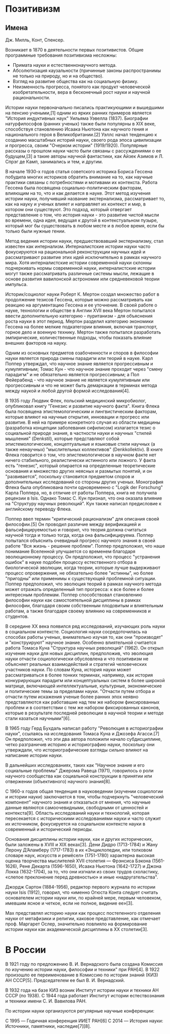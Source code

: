 # Позитивизм

## Имена

Дж. Милль, Конт, Спенсер.

Возникает в 1870 в деятельности первых позитивистов. Общие программные требования позитивизма несложны:
- Примата науки и естественнонаучного метода.
- Абсолютизация каузальности (причинные законы распространимы не только на природу, но и на общество).
- Взгляд на развитие общества как на социальную физику.
- Неизменность прогресса, понятого как продукт человеческой изобретательности, вера в бесконечный рост науки и научной рациональности.

Истории науки первоначально писались практикующими и вышедшими на пенсию учеными,[1] одним из ярких ранних примеров является "История индуктивных наук" Уильяма Уэвелла (1837). Биографии натурфилософов (ранних ученых) также были популярны в XIX веке, способствуя становлению Исаака Ньютона как научного гения и национального героя в Великобритании.[2] Уэллс начал тенденцию к созданию масштабных историй науки, своего рода эпоса цивилизации и прогресса, своим "Очерком истории" (1919/1920). Популярные рассказы о прошлом науки часто были связаны с рассуждениями о ее будущем,[3] а такие авторы научной фантастики, как Айзек Азимов и Л. Спрэг де Камп, занимались и тем, и другим.

В начале 1930-х годов статья советского историка Бориса Гессена побудила многих историков обратить внимание на то, как научные практики связаны с потребностями и мотивами их контекста. Работа Гессена была посвящена социально-политическим факторам, влияющим на то, что и как делается в науке. Этот метод изучения истории науки, получивший название экстернализма, рассматривает то, как на науку и ученых влияет и направляет их контекст и мир, в котором они существуют. Это подход, который отвергает представление о том, что история науки - это развитие чистой мысли во времени, одна идея, ведущая к другой в контекстуальном пузыре, который мог бы существовать в любом месте и в любое время, если бы только были нужные гении.

Метод ведения истории науки, предшествовавший экстернализму, стал известен как интернализм. Интерналистские истории науки часто фокусируются на рациональной реконструкции научных идей и рассматривают развитие этих идей исключительно в рамках научного мира. Хотя интерналистские истории современной науки склонны подчеркивать нормы современной науки, интерналистские истории могут также рассматривать различные системы мысли, лежащие в основе развития вавилонской астрономии или средневековой теории импульса.

Историк/социолог науки Роберт К. Мертон создал множество работ в продолжение тезисов Гессена, которые можно рассматривать как реакцию на аргументацию Гессена и ее уточнение. В своей работе о науке, технологии и обществе в Англии XVII века Мертон попытался ввести дополнительную категорию - пуританизм - для объяснения роста науки в этот период. Мертон разделил категорию экономики Гессена на более мелкие подкатегории влияния, включая транспорт, горное дело и военную технику. Мертон также попытался разработать эмпирические, количественные подходы, чтобы показать влияние внешних факторов на науку.

Одним из основных предметов озабоченности и споров в философии науки является природа смены парадигм или теорий в науке. Карл Поппер утверждал, что научное знание является прогрессивным и кумулятивным; Томас Кун - что научное знание проходит через "смену парадигм" и не обязательно является прогрессивным; а Пол Фейерабенд - что научное знание не является кумулятивным или прогрессивным и что не может быть демаркации в терминах метода между наукой и любой другой формой исследования[4].

В 1935 году Людвик Флек, польский медицинский микробиолог, опубликовал книгу "Генезис и развитие научного факта". Книга Флека была посвящена эпистемологическим и лингвистическим факторам, которые влияют на научные открытия, инновации и прогресс или развитие. В ней на примере конкретного случая из области медицины (разработка концепции заболевания сифилисом) излагается тезис о социальной природе знания, в частности науки и научных "стилей мышления" (Denkstil), которые представляют собой эпистемологические, концептуальные и языковые стили научных (а также ненаучных) "мыслительных коллективов" (Denkkollektiv). В книге Флека говорится о том, что эпистемологически в научном факте нет ничего стабильного, реалистически истинного или ложного. У факта есть "генезис", который опирается на определенные теоретические основания и множество других неясных и размытых понятий, и он "развивается", поскольку становится предметом споров и дополнительных исследований со стороны других ученых. Монография Флека была опубликована почти одновременно с "Logik der Forschung" Карла Поппера, но, в отличие от работы Поппера, книга не получила рецензии в Isis. Однако Томас С. Кун признал, что она оказала влияние на "Структуру научных революций". Кун также написал предисловие к английскому переводу Флека.

Поппер ввел термин "критический рационализм" для описания своей философии.[5] Он проводил различие между верификацией и фальсифицируемостью и говорил, что теория должна считаться научной тогда и только тогда, когда она фальсифицируема. Поппер попытался объяснить очевидный прогресс научного знания в своей работе "Вся жизнь - решение проблем". Поппер предположил, что наше понимание Вселенной улучшается со временем благодаря эволюционному процессу. Он предположил, что процесс "устранения ошибок" в науке подобен процессу естественного отбора в биологической эволюции, когда теории, которые лучше выдерживают процесс опровержения, не обязательно более "истинны", но более "пригодны" или применимы к существующей проблемной ситуации. Поппер предположил, что эволюция теорий в рамках научного метода может отражать определенный тип прогресса: к все более и более интересным проблемам. Поппер способствовал становлению философии науки как самостоятельной дисциплины в рамках философии, благодаря своим собственным плодовитым и влиятельным работам, а также благодаря своему влиянию на современников и студентов.

В середине XX века появился ряд исследований, изучающих роль науки в социальном контексте. Социология науки сосредоточилась на способах работы ученых, внимательно изучая то, как они "производят" и "конструируют" научное знание. Особенно влиятельной считается работа Томаса Куна "Структура научных революций" (1962). Он открыл изучение науки для новых дисциплин, предположив, что эволюция науки отчасти социологически обусловлена и что позитивизм не объясняет реальных взаимодействий и стратегий человеческих участников науки. По словам Куна, история науки может рассматриваться в более тонких терминах, например, как история конкурирующих парадигм или концептуальных систем в более широкой матрице, включающей интеллектуальные, культурные, экономические и политические темы за пределами науки. "Отчасти путем отбора и отчасти путем искажения ученые более ранних эпох неявно представляются как работавшие над тем же набором фиксированных проблем и в соответствии с тем же набором фиксированных канонов, которые в результате последней революции в научной теории и методе стали казаться научными"[6].

В 1965 году Герд Бухдаль написал работу "Революция в историографии науки", ссылаясь на исследования Томаса Куна и Джозефа Агасси.[7] Он предположил, что эти два автора положили начало субдисциплине, четко разграничив историю и историографию науки, поскольку они утверждали, что историографические взгляды сильно влияют на написание истории науки.

В дальнейших исследованиях, таких как "Научное знание и его социальные проблемы" Джерома Равеца (1971), говорилось о роли научного сообщества как социальной конструкции в принятии или отвержении (объективного) научного знания[8].

С 1960-х годов общая тенденция в науковедении (изучении социологии и истории науки) заключается в том, чтобы подчеркнуть "человеческий компонент" научного знания и отказаться от мнения, что научные данные являются самоочевидными, свободными от ценностей и контекста[9]. Область исследований науки и технологий, которая пересекается с историческими исследованиями науки и часто служит их источником, фокусируется на социальном контексте науки в современный и исторический периоды.

Основания дисциплины истории науки, как и других исторических, были заложены в XVIII и XIX веках[3]. Дени Дидро (1713-1784) и Жану Лерону Д’Аламберу (1717-1783) в их «Энциклопедии, или толковом словаре наук, искусств и ремёсел» (1751-1780) характерна высокая оценка творчества мыслителей XVII столетия — Фрэнсиса Бэкона (1561-1626), Рене Декарта (1596-1650), Исаака Ньютона (1642-1727) и Джона Локка (1632-1704), за то, что они изгнали из своих трудов схоластику, «слепое преклонение перед древностью» и иные «надругательства".

Джордж Сартон (1884-1956), редактор первого журнала по истории науки Isis (1912), говорил, что «именно Огюста Конта следует считать основателем истории науки или, по крайней мере, первым человеком, имевшим ясное и четкое, если не полное, видение ее»[3].

Мах представлял историю науки как процесс постепенного отделения науки от метафизики и религии, каковое представление, как отмечает проф. ﻿Маргарет Ослер, значительно повлияло на формирование истории науки как академической дисциплины в XX столетии[3].

# В России

В 1921 году по предложению В. И. Вернадского была создана Комиссия по изучению истории науки, философии и техники" при РАН[4]. В 1922 произошло ее переименование в Комиссию по истории знаний (КИЗ) АН СССР[5]. Председателем ее был В. И. Вернадский.

В 1932 года на базе КИЗ возник Институт истории науки и техники АН СССР (по 1938). С 1944 года работает Институт истории естествознания и техники имени С. И. Вавилова РАН.

По истории науки организуются регулярные научные конференции:

C 1995 — Годичная конференция ИИЕТ РАН[6]
C 2014 — История науки: Источники, памятники, наследие[7][8].